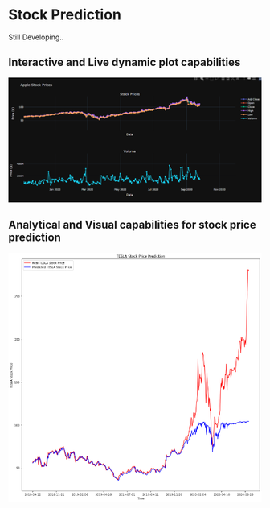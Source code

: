 # Stock Prediction

Still Developing..

## Interactive and Live dynamic plot capabilities
![](Apple_stockprices.PNG)

## Analytical and Visual capabilities for stock price prediction
![](TESLA_stock_pred.png)



